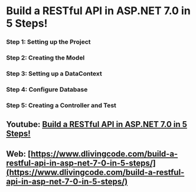 # Build a RESTful API in ASP.NET 7.0 in 5 Steps!

### Step 1: Setting up the Project
### Step 2: Creating the Model
### Step 3: Setting up a DataContext
### Step 4: Configure Database
### Step 5: Creating a Controller and Test

## Youtube: [Build a RESTful API in ASP.NET 7.0 in 5 Steps!](https://www.youtube.com/watch?v=JVNbiJKCf2Q&ab_channel=RiponDatta)
## Web: [https://www.dlivingcode.com/build-a-restful-api-in-asp-net-7-0-in-5-steps/](https://www.dlivingcode.com/build-a-restful-api-in-asp-net-7-0-in-5-steps/)
